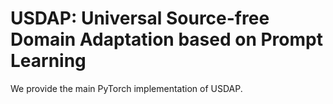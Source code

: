 # USDAP: Universal Source-free Domain Adaptation based on Prompt Learning

We provide the main PyTorch implementation of USDAP.
